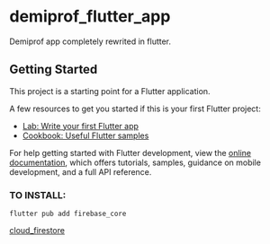# demiprof_flutter_app

Demiprof app completely rewrited in flutter.

## Getting Started

This project is a starting point for a Flutter application.

A few resources to get you started if this is your first Flutter project:

- [Lab: Write your first Flutter app](https://docs.flutter.dev/get-started/codelab)
- [Cookbook: Useful Flutter samples](https://docs.flutter.dev/cookbook)

For help getting started with Flutter development, view the
[online documentation](https://docs.flutter.dev/), which offers tutorials,
samples, guidance on mobile development, and a full API reference.

### TO INSTALL:
```
flutter pub add firebase_core
```
<a href="https://pub.dev/packages/cloud_firestore">cloud_firestore</a>  

